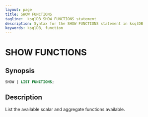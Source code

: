 ```yaml
---
layout: page
title: SHOW FUNCTIONS
tagline:  ksqlDB SHOW FUNCTIONS statement
description: Syntax for the SHOW FUNCTIONS statement in ksqlDB
keywords: ksqlDB, function
---
```


<script type="text/javascript">
        window.location = 'https://docs.confluent.io/platform/current/ksqldb/developer-guide/ksqldb-reference/show-functions.html';
</script>

SHOW FUNCTIONS
==============

Synopsis
--------

```sql
SHOW | LIST FUNCTIONS;
```

Description
-----------

List the available scalar and aggregate functions available.

